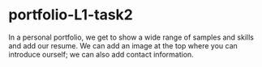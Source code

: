 # portfolio-L1-task2
 In a personal portfolio, we get to show a wide range of samples and skills and add our resume. We can add an image at the top where you can introduce ourself; we can also add contact information.
